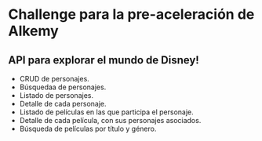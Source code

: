 
# Challenge para la pre-aceleración de Alkemy

## API para explorar el mundo de Disney!



* CRUD de personajes.
* Búsquedaa de personajes.
* Listado de personajes.
* Detalle de cada personaje.
* Listado de películas en las que participa el personaje.
* Detalle de cada película, con sus personajes asociados.
* Búsqueda de películas por título y género.

